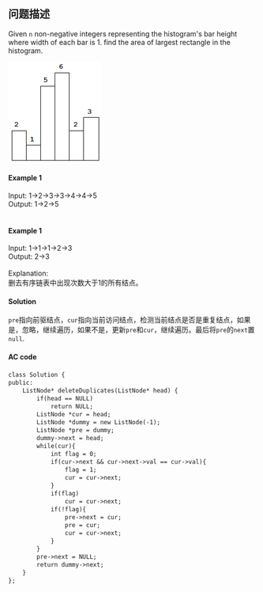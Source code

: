 ## 问题描述



Given <code>n</code> non-negative integers representing the histogram's bar height where width of each bar is 1. find the area of largest rectangle in the histogram.</br>

![asdasd](https://github.com/myskety/leetcode/blob/master/images/histogram.png)

#### Example 1

Input: 1->2->3->3->4->4->5 </br>
Output: 1->2->5</br></br>

#### Example 1

Input: 1->1->1->2->3 </br>
Output: 2->3</br></br>
Explanation: </br>
删去有序链表中出现次数大于1的所有结点。



#### Solution
<code>pre</code>指向前驱结点，<code>cur</code>指向当前访问结点，检测当前结点是否是重复结点，如果是，忽略，继续遍历，如果不是，更新<code>pre</code>和<code>cur</code>，继续遍历。最后将<code>pre</code>的<code>next</code>置<code>null</code>.

#### AC code

```
class Solution {
public:
    ListNode* deleteDuplicates(ListNode* head) {
        if(head == NULL)
            return NULL;
        ListNode *cur = head;
        ListNode *dummy = new ListNode(-1);
        ListNode *pre = dummy;
        dummy->next = head;
        while(cur){
            int flag = 0;
            if(cur->next && cur->next->val == cur->val){
                flag = 1;
                cur = cur->next;
            }
            if(flag)
                cur = cur->next;
            if(!flag){
                pre->next = cur;
                pre = cur;
                cur = cur->next;
            }
        }
        pre->next = NULL;
        return dummy->next;
    }
};
```

